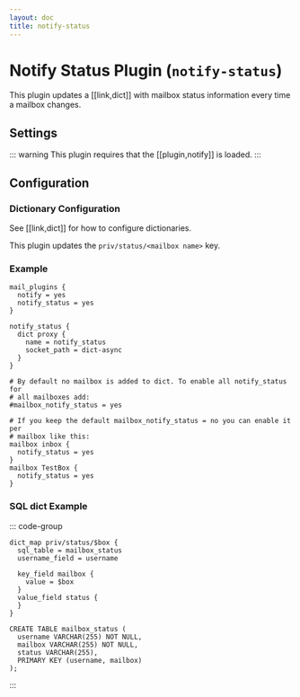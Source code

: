 ```yaml
---
layout: doc
title: notify-status
---
```


# Notify Status Plugin (`notify-status`)

This plugin updates a [[link,dict]] with mailbox status information
every time a mailbox changes.

## Settings

::: warning
This plugin requires that the [[plugin,notify]] is loaded.
:::

<SettingsComponent plugin="notify-status" />

## Configuration

### Dictionary Configuration

See [[link,dict]] for how to configure dictionaries.

This plugin updates the `priv/status/<mailbox name>` key.

### Example

```[dovecot.conf]
mail_plugins {
  notify = yes
  notify_status = yes
}

notify_status {
  dict proxy {
    name = notify_status
    socket_path = dict-async
  }
}

# By default no mailbox is added to dict. To enable all notify_status for
# all mailboxes add:
#mailbox_notify_status = yes

# If you keep the default mailbox_notify_status = no you can enable it per
# mailbox like this:
mailbox inbox {
  notify_status = yes
}
mailbox TestBox {
  notify_status = yes
}
```
### SQL dict Example

::: code-group

```[Dictionary Map]
dict_map priv/status/$box {
  sql_table = mailbox_status
  username_field = username

  key_field mailbox {
    value = $box
  }
  value_field status {
  }
}
```

```sql[SQL Schema]
CREATE TABLE mailbox_status (
  username VARCHAR(255) NOT NULL,
  mailbox VARCHAR(255) NOT NULL,
  status VARCHAR(255),
  PRIMARY KEY (username, mailbox)
);
```

:::

